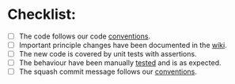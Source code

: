 # Checklist:
- [ ] The code follows our code [conventions](https://github.com/my-cloud/ruthenium/blob/142-move-doc-files-to-github-folder/.github/CONTRIBUTING.md#go).
- [ ] Important principle changes have been documented in the [wiki](https://github.com/my-cloud/ruthenium/wiki).
- [ ] The new code is covered by unit tests with assertions.
- [ ] The behaviour have been manually [tested](https://github.com/my-cloud/ruthenium/wiki/Usage) and is as expected.
- [ ] The squash commit message follows our [conventions](https://github.com/my-cloud/ruthenium/blob/main/CONTRIBUTING.md#git).
